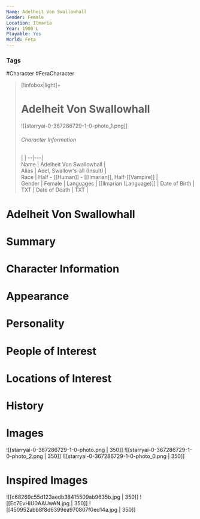 ```yaml
---
Name: Adelheit Von Swallowhall
Gender: Female
Location: Ilmaria
Year: 1900 L
Playable: Yes
World: Fera
---
```


### Tags
#Character #FeraCharacter

> [!infobox|light]+  
> # Adelheit Von Swallowhall
> ![[starryai-0-367286729-1-0-photo_1.png]]
> ###### Character Information
>  |   |
> --|---|  
> Name | Adelheit Von Swallowhall |  
> Alias | Adel,  Swallow's-all (Insult) |  
> Race | Half - [[Human]] - [[Ilmarian]], Half-[[Vampire]] |  
> Gender | Female |
> Languages | [[Ilmarian (Language)]] |
> Date of Birth | TXT |
> Date of Death | TXT |


# Adelheit Von Swallowhall


# Summary


# Character Information

# Appearance

# Personality

# People of Interest

# Locations of Interest

# History

# Images
![[starryai-0-367286729-1-0-photo.png | 350]]
![[starryai-0-367286729-1-0-photo_2.png | 350]]
![[starryai-0-367286729-1-0-photo_0.png | 350]]

# Inspired Images
![[c68269c55d123aedb38415509ab9635b.jpg | 350]]
![[Ec7EvHiU0AAUwAN.jpg | 350]]
![[450952abb8f8d6399ea970807f0ed14a.jpg | 350]]